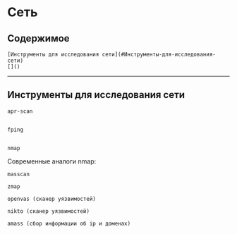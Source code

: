# Сеть

## Содержимое

    [Инструменты для исследования сети](#Инструменты-для-исследования-сети)
    []()

----
## Инструменты для исследования сети

    apr-scan


    fping


    nmap


Современные аналоги nmap:

    masscan

    zmap 

    openvas (сканер уязвимостей)

    nikto (сканер уязвимостей)

    amass (сбор информации об ip и доменах)
